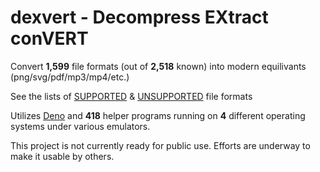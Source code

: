 # dexvert - **D**ecompress **EX**tract con**VERT**
Convert **1,599** file formats (out of **2,518** known) into modern equilivants (png/svg/pdf/mp3/mp4/etc.)

See the lists of [SUPPORTED](SUPPORTED.md) & [UNSUPPORTED](UNSUPPORTED.md) file formats

Utilizes [Deno](https://deno.land/) and **418** helper programs running on **4** different operating systems under various emulators.

This project is not currently ready for public use. Efforts are underway to make it usable by others.
